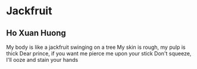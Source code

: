 # Jackfruit
## Ho Xuan Huong
My body is like a jackfruit swinging on a tree
My skin is rough, my pulp is thick
Dear prince, if you want me pierce me upon your stick
Don't squeeze, I'll ooze and stain your hands